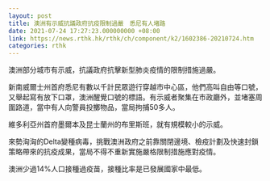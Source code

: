 ```yaml
---
layout: post
title: 澳洲有示威抗議政府抗疫限制過嚴　悉尼有人堵路
date: 2021-07-24 17:27:23.000000000 +08:00
link: https://news.rthk.hk/rthk/ch/component/k2/1602386-20210724.htm
categories: rthk
---
```


澳洲部分城市有示威，抗議政府抗擊新型肺炎疫情的限制措施過嚴。

新南威爾士州首府悉尼有數以千計民眾遊行穿越市中心區，他們高叫自由等口號，又舉起寫有放下口罩，澳洲醒覺口號的標語。有示威者聚集在市政廳外，並堵塞周圍路道，當中有人向警員投擲物品，當局拘捕50多人。

維多利亞州首府墨爾本及昆士蘭州的布里斯班，就有規模較小的示威。

來勢洶洶的Delta變種病毒，挑戰澳洲政府之前靠關閉邊境、檢疫計劃及快速封鎖策略帶來的抗疫成果，當局不得不重新實施嚴格限制措施應對疫情。

澳洲少過14%人口接種過疫苗，接種比率是已發展國家中最低。
